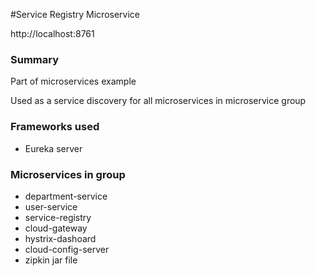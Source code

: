 #Service Registry Microservice

http://localhost:8761

### Summary
Part of microservices example

Used as a service discovery for all microservices in microservice group

### Frameworks used
* Eureka server

### Microservices in group
* department-service
* user-service
* service-registry
* cloud-gateway
* hystrix-dashoard
* cloud-config-server
* zipkin jar file